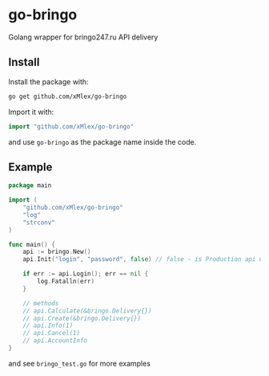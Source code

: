 # go-bringo

Golang wrapper for bringo247.ru API delivery

## Install

Install the package with:

```bash
go get github.com/xMlex/go-bringo
```

Import it with:

```go
import "github.com/xMlex/go-bringo"
```

and use `go-bringo` as the package name inside the code.

## Example

```go
package main

import (
	"github.com/xMlex/go-bringo"
	"log"
	"strconv"
)

func main() {
	api := bringo.New()
    api.Init("login", "password", false) // false - is Production api url

    if err := api.Login(); err == nil {
		log.Fatalln(err)
	}

    // methods
    // api.Calculate(&bringo.Delivery{})
    // api.Create(&bringo.Delivery{})
    // api.Info(1)
    // api.Cancel(1)
    // api.AccountInfo
}
```

and see `bringo_test.go` for more examples